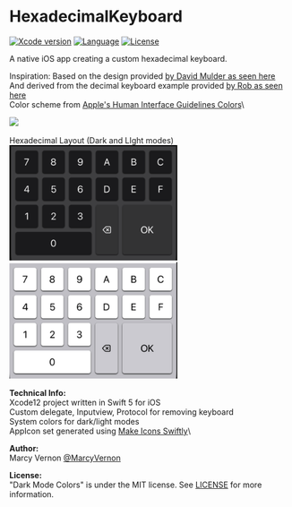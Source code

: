 # HexadecimalKeyboard
[![Xcode version](https://img.shields.io/badge/xcode-12%20-brightgreen)](https://developer.apple.com/xcode/)
[![Language](https://img.shields.io/badge/swift-5.0-orange.svg)](https://developer.apple.com/swift)
[![License](https://img.shields.io/badge/license-MIT-blue.svg?style=flat)](http://mit-license.org)

A native iOS app creating a custom hexadecimal keyboard.

Inspiration:
Based on the design provided [by David Mulder as seen here](https://ux.stackexchange.com/a/58605/128044)\
And derived from the decimal keyboard example provided [by Rob as seen here](https://stackoverflow.com/a/57275689/1816667)\
Color scheme from [Apple's Human Interface Guidelines Colors](https://developer.apple.com/design/human-interface-guidelines/ios/visual-design/color/)\

<img src="GitHub-Images/HexKeyboard.gif" width="300">

Hexadecimal Layout (Dark and LIght modes)\
<img src="GitHub-Images/HexDarkMode.png" width="300">\
<img src="GitHub-Images/HexLightMode.png" width="300">

**Technical Info:** \
Xcode12  project written in Swift 5 for iOS\
Custom delegate, Inputview, Protocol for removing keyboard\
System colors for dark/light modes\
AppIcon set generated using [Make Icons Swiftly](https://github.com/PepperoniJoe/Make-Icons-Swiftly)\

**Author:** \
Marcy Vernon [@MarcyVernon](https://twitter.com/MarcyVernon)

**License:** \
"Dark Mode Colors" is under the MIT license. See [LICENSE](/LICENSE) for more information.
